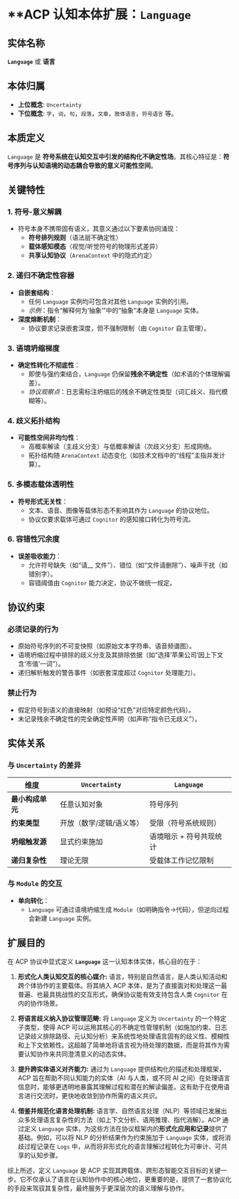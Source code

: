 # **ACP 认知本体扩展：`Language`

## **实体名称**  
**`Language`** 或 **语言**

## **本体归属**  
- **上位概念**: `Uncertainty`  
- **下位概念**: `字`，`词`，`句`，`段落`，`文章`，`肢体语言`，`符号语言` 等。

## **本质定义**  
`Language` 是 **符号系统在认知交互中引发的结构化不确定性场**。其核心特征是：**符号序列与认知语境的动态耦合导致的意义可能性空间**。  

## **关键特性**  

### **1. 符号-意义解耦**  
- 符号本身不携带固有语义，其意义通过以下要素协同涌现：  
  - **符号排列规则**（语法层不确定性）  
  - **载体感知模态**（视觉/听觉符号的物理形式差异）  
  - **共享认知协议**（`ArenaContext` 中的隐式约定）  

### **2. 递归不确定性容器**  
- **自嵌套结构**：  
  - 任何 `Language` 实例均可包含对其他 `Language` 实例的引用。  
  - *示例*：指令“解释何为‘抽象’”中的“抽象”本身是 `Language` 实体。  
- **深度熔断机制**：  
  - 协议要求记录嵌套深度，但不强制限制（由 `Cognitor` 自主管理）。  

### **3. 语境坍缩梯度**  
- **确定性转化不彻底性**：  
  - 即使与强约束结合，`Language` 仍保留**残余不确定性**（如术语的个体理解偏差）。  
  - *协议观察点*：日志需标注坍缩后的残余不确定性类型（词汇歧义、指代模糊等）。  

### **4. 歧义拓扑结构**  
- **可能性空间非均匀性**：  
  - 高概率解读（主歧义分支）与低概率解读（次歧义分支）形成网络。  
  - 拓扑结构随 `ArenaContext` 动态变化（如技术文档中的“线程”主指并发计算）。  

### **5. 多模态载体透明性**  
- **符号形式无关性**：  
  - 文本、语音、图像等载体形态不影响其作为 `Language` 的协议地位。  
  - 协议仅要求载体可通过 `Cognitor` 的感知接口转化为符号流。  

### **6. 容错性冗余度**  
- **误差吸收能力**：  
  - 允许符号缺失（如“请__ 文件”）、错位（如“文件请删除”）、噪声干扰（如错别字）。  
  - 容错阈值由 `Cognitor` 能力决定，协议不做统一规定。  

## **协议约束**  

### **必须记录的行为**  
- 原始符号序列的不可变快照（如原始文本字符串、语音频谱图）。  
- 语境坍缩过程中排除的歧义分支及其排除依据（如“选择‘苹果公司’因上下文含‘市值’一词”）。  
- 递归解析触发的警告事件（如嵌套深度超过 `Cognitor` 处理能力）。  

### **禁止行为**  
- 假定符号到语义的直接映射（如预设“红色”对应特定颜色代码）。  
- 未记录残余不确定性的完全确定性声明（如声称“指令已无歧义”）。  

## **实体关系**  

### **与 `Uncertainty` 的差异**  
| **维度**         | **`Uncertainty`**            | **`Language`**                |  
|------------------|------------------------------|-------------------------------|  
| **最小构成单元**  | 任意认知对象                 | 符号序列                      |  
| **约束类型**      | 开放（数学/逻辑/语义等）     | 受限（符号系统规则）           |  
| **坍缩触发源**    | 显式约束施加                 | 语境暗示 + 符号共现统计        |  
| **递归复杂性**    | 理论无限                     | 受载体工作记忆限制             |  

### **与 `Module` 的交互**  
- **单向转化**：  
  - `Language` 可通过语境坍缩生成 `Module`（如明确指令→代码），但逆向过程会新建 `Language` 实例。  

## **扩展目的**

在 ACP 协议中显式定义 **`Language`** 这一认知本体实体，核心目的在于：

1.  **形式化人类认知交互的核心媒介:** 语言，特别是自然语言，是人类认知活动和跨个体协作的主要载体。将其纳入 ACP 本体，是为了直接面对和处理这一最普遍、也最具挑战性的交互形式，确保协议能有效支持包含人类 `Cognitor` 在内的协作场景。

2.  **将语言歧义纳入协议管理范畴:** 将 `Language` 定义为 `Uncertainty` 的一个特定子类型，使得 ACP 可以运用其核心的不确定性管理机制（如施加约束、日志记录歧义排除路径、元认知分析）来系统性地处理语言固有的歧义性、模糊性和上下文依赖性。这超越了简单地将语言视为待处理的数据，而是将其作为需要认知协作来共同澄清意义的动态实体。

3.  **提升跨实体语义对齐能力:** 通过为 `Language` 提供结构化的描述和处理框架，ACP 旨在帮助不同认知能力的实体（AI 与人类，或不同 AI 之间）在处理语言信息时，能够更透明地暴露其理解过程和潜在的解读偏差。这有助于在使用语言进行交流时，更快地收敛到协作所需的语义共识。

4.  **借鉴并规范化语言处理机制:** 语言学、自然语言处理（NLP）等领域已发展出众多处理语言复杂性的方法（如上下文分析、语用推理、指代消解）。ACP 通过定义 `Language` 实体，为这些方法在协议框架内的**形式化应用和记录**提供了基础。例如，可以将 NLP 的分析结果作为约束施加于 `Language` 实体，或将消歧过程记录在 `Logs` 中，从而将非形式化的语言理解过程转化为可审计、可共享的认知步骤。

综上所述，定义 `Language` 是 ACP 实现其跨载体、跨形态智能交互目标的关键一步。它不仅承认了语言在认知协作中的核心地位，更重要的是，提供了一套协议化的手段来驾驭其复杂性，最终服务于更深层次的语义理解与协作。
